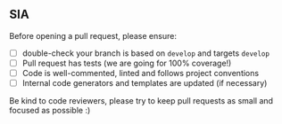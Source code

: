 ## SIA

Before opening a pull request, please ensure:

- [ ] double-check your branch is based on `develop` and targets `develop` 
- [ ] Pull request has tests (we are going for 100% coverage!)
- [ ] Code is well-commented, linted and follows project conventions
- [ ] Internal code generators and templates are updated (if necessary)

Be kind to code reviewers, please try to keep pull requests as small and focused as possible :)


